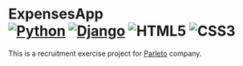 # ExpensesApp  <div>  [![Python](https://img.shields.io/badge/Python-3776AB?style=flat&logo=python&logoColor=white)](https://www.python.org/) [![Django](https://img.shields.io/badge/Django-%23092e20.svg?logo=django&logoColor=white&style=flat)](https://www.djangoproject.com/) ![HTML5](https://img.shields.io/badge/HTML5-%23E34F26.svg?style=for-the-badge&logo=html5&logoColor=white&style=plastic) ![CSS3](https://img.shields.io/badge/CSS3-%231572B6.svg?style=for-the-badge&logo=css3&logoColor=white&style=plastic) </div>

This is a recruitment exercise project for [Parleto](https://www.parleto.io) company.
